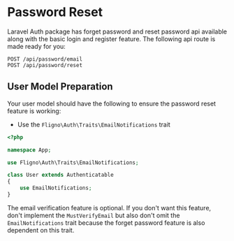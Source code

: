 # Password Reset
Laravel Auth package has forget password and reset password api available along with the basic login and register feature. The following api route is made ready for you:
```$xslt
POST /api/password/email
POST /api/password/reset
```

## User Model Preparation
Your user model should have the following to ensure the password reset feature is working:
- Use the `Fligno\Auth\Traits\EmailNotifications` trait
```php
<?php

namespace App;

use Fligno\Auth\Traits\EmailNotifications;

class User extends Authenticatable
{
    use EmailNotifications;
}
```
The email verification feature is optional. If you don't want this feature, don't implement the `MustVerifyEmail` but also don't omit the `EmailNotifications` trait because the forget password feature is also dependent on this trait.
